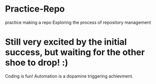 # Practice-Repo
practice making a repo
Exploring the process of repository management
# Still very excited by the initial success, but waiting for the other shoe to drop! :)
Coding is fun!  Automation is a dopamine triggering achievment.
